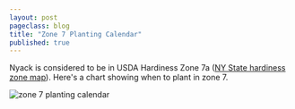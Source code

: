 ```yaml
---
layout: post
pageclass: blog
title: "Zone 7 Planting Calendar"
published: true
---
```

Nyack is considered to be in USDA Hardiness Zone 7a ([NY State hardiness zone map](http://www.gardening.cornell.edu/weather/zones.html "NY State hardiness zone map")). Here's a chart showing when to plant in zone 7.

![zone 7 planting calendar]({{site.url}}/images/zone-7.jpg)

